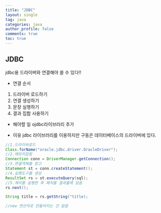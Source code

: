 ```yaml
---
title: "JDBC"
layout: single
tag: java
categories: java
author_profile: false
comments: true
toc: true
---
```

## JDBC
jdbc용 드라이버와 연결해야 쓸 수 있다!!

- 연결 순서
1. 드라이버 로드하기
2. 연결 생성하기
3. 문장 실행하기
4. 결과 집합 사용하기

- 해야할 일
ojdbc라이브러리 추가

- 이유 
jdbc 라이브러리를 이용하지만
구동은 데이터베이스의 드라이버에 있다.
```java
//1.드라이버로드 
Class.forName("oracle.jdbc.driver.OracleDriver");
//2.메모리잡힘
Connection conn = DriverManager.getConnection();
//3.연결객체를 얻고
Statement st = conn.createStatement();
//4.실행도구를 생성
ResultSet rs = st.executeQuery(sql);
//5.쿼리를 실행한 후 패치를 결과물에 담음
rs.next();

String title = rs.getString("title);

//new 연산자로 만들어지는 건 없음
```


